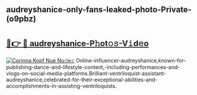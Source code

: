 ## audreyshanice-only-fans​-leaked-photo​-Private-(o9pbz)


# <h2><a href="https://mediaupload.pro?title=audreyshanice&ref=git">🔗👉 🔴 audreyshanice-P𝚑ot𝚘𝚜-V𝚒d𝚎o</a></h2>

[![Corinna Kopf Nue Nu𝚍e𝚜](https://i.imgur.com/0qMVB7G.gif)](https://mediaupload.pro?title=audreyshanice&ref=git)
Online-influencer-audreyshanice,known-for-publishing-dance-and-lifestyle-content,-including-performances-and-vlogs-on-social-media-platforms.Brilliant-ventriloquist-assistant-audreyshanice,celebrated-for-their-exceptional-abilities-and-accomplishments-in-assisting-ventriloquists.  